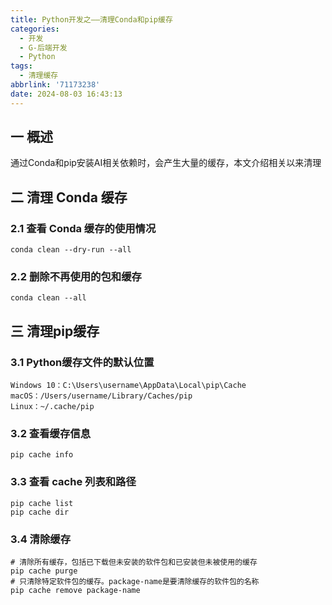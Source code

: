 ```yaml
---
title: Python开发之——清理Conda和pip缓存
categories:
  - 开发
  - G-后端开发
  - Python
tags:
  - 清理缓存
abbrlink: '71173238'
date: 2024-08-03 16:43:13
---
```

## 一 概述

通过Conda和pip安装AI相关依赖时，会产生大量的缓存，本文介绍相关以来清理

<!--more-->

## 二 清理 Conda 缓存

### 2.1 查看 Conda 缓存的使用情况

```
conda clean --dry-run --all
```

### 2.2 删除不再使用的包和缓存

```
conda clean --all
```

## 三 清理pip缓存

### 3.1 Python缓存文件的默认位置

```
Windows 10：C:\Users\username\AppData\Local\pip\Cache
macOS：/Users/username/Library/Caches/pip
Linux：~/.cache/pip
```

### 3.2 查看缓存信息

```
pip cache info
```

### 3.3 查看 cache 列表和路径

```
pip cache list
pip cache dir
```

### 3.4 清除缓存

```
# 清除所有缓存，包括已下载但未安装的软件包和已安装但未被使用的缓存
pip cache purge
# 只清除特定软件包的缓存。package-name是要清除缓存的软件包的名称
pip cache remove package-name
```

